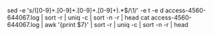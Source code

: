 sed -e 's/\([0-9]\+\.[0-9]\+\.[0-9]\+\.[0-9]\+\).*$/\1/' -e t -e d access-4560-644067.log | sort -r | uniq -c | sort -n -r | head
cat access-4560-644067.log | awk '{print $7}' | sort -r | uniq -c | sort -n -r | head
